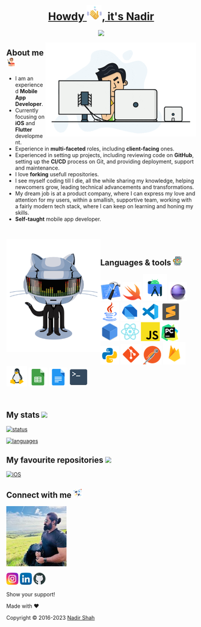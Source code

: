 <h1 align="center">
  <a href="https://github.com/lonewolfnadhu">    
    Howdy <img src="https://github.com/lonewolfnadhu/lonewolfnadhu/blob/main/assets/waving-hand.png">, it's Nadir
  </a>
</h1>

<p align="center">
  <a href="https://github.com/lonewolfnadhu">
    <img src="https://readme-typing-svg.demolab.com?font=Nunito&weight=500&size=27&duration=2000&pause=1000&color=FFFFFF&center=true&vCenter=true&width=445&lines=Welcome+to+my+GitHub+Profile;I+am+a+Mobile+App+Developer;now+complete+focus+on;iOS+and+Flutter+development" /></a>
</p>

[<img align="right" height="250" width="400" alt="GIF" src="https://github.com/lonewolfnadhu/lonewolfnadhu/blob/main/assets/app-1.gif"/>](https://github.com/lonewolfnadhu)

## About me [<img src="https://github.com/lonewolfnadhu/lonewolfnadhu/blob/main/assets/auther.png">](https://github.com/lonewolfnadhu)
- I am an experienced **Mobile App Developer**.
- Currently focusing on **iOS** and **Flutter** development.
- Experience in **multi-faceted** roles, including **client-facing** ones.
- Experienced in setting up projects, including reviewing code on **GitHub**, setting up the **CI/CD** process on Git, and providing deployment, support and maintenance.
- I love **forking** usefull repositories.
- I see myself coding till I die, all the while sharing my knowledge, helping newcomers grow, leading technical advancements and transformations.
- My dream job is at a product company, where I can express my love and attention for my users, within a smallish, supportive team, working with a fairly modern tech stack, where I can keep on learning and honing my skills.
- **Self-taught** mobile app developer.

<br>

[<img align="left" height="300" width="250" alt="GIF" src="https://github.com/lonewolfnadhu/lonewolfnadhu/blob/main/assets/git-robot.gif"/>](https://github.com/lonewolfnadhu)

<br>

## Languages & tools [<img src="https://github.com/lonewolfnadhu/lonewolfnadhu/blob/main/assets/mobile.png">](https://github.com/lonewolfnadhu)
[<img src="https://github.com/lonewolfnadhu/lonewolfnadhu/blob/main/assets/xcode.png">](https://github.com/lonewolfnadhu)
[<img src="https://github.com/lonewolfnadhu/lonewolfnadhu/blob/main/assets/swift.png">](https://github.com/lonewolfnadhu)
[<img src="https://github.com/lonewolfnadhu/lonewolfnadhu/blob/main/assets/android-studio.png">](https://github.com/lonewolfnadhu)
[<img src="https://github.com/lonewolfnadhu/lonewolfnadhu/blob/main/assets/eclipse.png">](https://github.com/lonewolfnadhu)
[<img src="https://github.com/lonewolfnadhu/lonewolfnadhu/blob/main/assets/java.png">](https://github.com/lonewolfnadhu)
[<img src="https://github.com/lonewolfnadhu/lonewolfnadhu/blob/main/assets/dart.png">](https://github.com/lonewolfnadhu)
[<img src="https://github.com/lonewolfnadhu/lonewolfnadhu/blob/main/assets/vs-code.png">](https://github.com/lonewolfnadhu)
[<img src="https://github.com/lonewolfnadhu/lonewolfnadhu/blob/main/assets/sublime.png">](https://github.com/lonewolfnadhu)
[<img src="https://github.com/lonewolfnadhu/lonewolfnadhu/blob/main/assets/netbeans.png">](https://github.com/lonewolfnadhu)
[<img src="https://github.com/lonewolfnadhu/lonewolfnadhu/blob/main/assets/react-native.png">](https://github.com/lonewolfnadhu)
[<img src="https://github.com/lonewolfnadhu/lonewolfnadhu/blob/main/assets/java-script.png">](https://github.com/lonewolfnadhu)
[<img src="https://github.com/lonewolfnadhu/lonewolfnadhu/blob/main/assets/pycharm.png">](https://github.com/lonewolfnadhu)
[<img src="https://github.com/lonewolfnadhu/lonewolfnadhu/blob/main/assets/python.png">](https://github.com/lonewolfnadhu)
[<img src="https://github.com/lonewolfnadhu/lonewolfnadhu/blob/main/assets/git.png">](https://github.com/lonewolfnadhu)
[<img src="https://github.com/lonewolfnadhu/lonewolfnadhu/blob/main/assets/postman.png">](https://github.com/lonewolfnadhu)
[<img src="https://github.com/lonewolfnadhu/lonewolfnadhu/blob/main/assets/firebase.png">](https://github.com/lonewolfnadhu)
[<img src="https://github.com/lonewolfnadhu/lonewolfnadhu/blob/main/assets/linux.png">](https://github.com/lonewolfnadhu)
[<img src="https://github.com/lonewolfnadhu/lonewolfnadhu/blob/main/assets/google-sheet.png">](https://github.com/lonewolfnadhu)
[<img src="https://github.com/lonewolfnadhu/lonewolfnadhu/blob/main/assets/google-doc.png">](https://github.com/lonewolfnadhu)
[<img src="https://github.com/lonewolfnadhu/lonewolfnadhu/blob/main/assets/terminal.png">](https://github.com/lonewolfnadhu)

<br>

## My stats [<img src="https://github.com/lonewolfnadhu/lonewolfnadhu/blob/main/assets/install-icon.png">](https://github.com/lonewolfnadhu)
[![status](https://github-readme-stats.vercel.app/api?username=lonewolfnadhu&show_icons=true&theme=radical)](https://github.com/lonewolfnadhu)

[![languages](https://github-readme-stats.vercel.app/api/top-langs/?username=lonewolfnadhu&langs_count=8&layout=compact)](https://github.com/lonewolfnadhu)


## My favourite repositories [<img src="https://github.com/lonewolfnadhu/lonewolfnadhu/blob/main/assets/repository-icon.png">](https://github.com/lonewolfnadhu)
[![iOS](https://github-readme-stats.vercel.app/api/pin/?username=lonewolfnadhu&repo=ios)](https://github.com/lonewolfnadhu/ios)


## Connect with me [<img src="https://github.com/lonewolfnadhu/lonewolfnadhu/blob/main/assets/rocket.png">](https://github.com/lonewolfnadhu)

[<img src="https://github.com/lonewolfnadhu/lonewolfnadhu/blob/main/assets/nadir.jpg">](https://linktr.ee/lonewolfnadhu)

[<img src="https://github.com/lonewolfnadhu/lonewolfnadhu/blob/main/assets/instagram.png">](https://www.instagram.com/lonewolfnadhu/)
[<img src="https://github.com/lonewolfnadhu/lonewolfnadhu/blob/main/assets/linkedin.png">](https://www.linkedin.com/in/lonewolfnadhu/)
[<img src="https://github.com/lonewolfnadhu/lonewolfnadhu/blob/main/assets/github.png">](https://github.com/lonewolfnadhu)


Show your support!


Made with ❤️


Copyright © 2016-2023 [Nadir Shah](https://linktr.ee/lonewolfnadhu)
